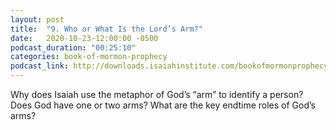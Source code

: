 ```yaml
---
layout: post
title:  "9. Who or What Is the Lord’s Arm?"
date:   2020-10-23-12:00:00 -0500
podcast_duration: "00:25:10"
categories: book-of-mormon-prophecy
podcast_link: http://downloads.isaiahinstitute.com/bookofmormonprophecypodcast/Episode_09_v1.mp3
---
```

Why does Isaiah use the metaphor of God’s “arm” to identify a person? Does God have one or two arms? What are the key endtime roles of God’s arms?
